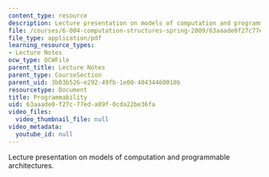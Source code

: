 ```yaml
---
content_type: resource
description: Lecture presentation on models of computation and programmable architectures.
file: /courses/6-004-computation-structures-spring-2009/63aaade0f27c77eda89f0cda22be36fa_MIT6_004s09_lec12.pdf
file_type: application/pdf
learning_resource_types:
- Lecture Notes
ocw_type: OCWFile
parent_title: Lecture Notes
parent_type: CourseSection
parent_uid: 3b03b526-e292-49fb-1e00-40434460010b
resourcetype: Document
title: Programmability
uid: 63aaade0-f27c-77ed-a89f-0cda22be36fa
video_files:
  video_thumbnail_file: null
video_metadata:
  youtube_id: null
---
```

Lecture presentation on models of computation and programmable architectures.

